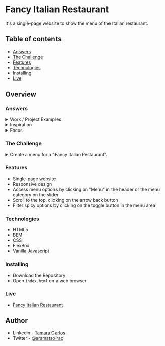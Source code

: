 # Fancy Italian Restaurant

It's a single-page website to show the menu of the Italian restaurant.

## Table of contents

- [Answers](#Answers)
- [The Challenge](#the-challenge)
- [Features](#features)
- [Technologies](#technologies)
- [Installing](#installing)
- [Live](#live)

## Overview

### Answers

<details>
<summary>Work / Project Examples</summary>

## InStock Project

- It is an Inventory Management System app.
- I was responsible for attributing the front-end and back-end tickets to my teammates using Jira for this group project. We set a meeting and decided who would feel more comfortable doing each task.
- For the back-end, I did the delete routes for the API, and also, our group did pair programing to do the edit route.
- For the front-end, I did the react routes, I did the Warehouses and Warehouses Details pages, where I had to fetch the data and do the responsive design. Besides that, I also did the responsive design of the Inventory page and helped my teammate finish the Item Availability part of the "Add New Inventory Item" page.
- I also deployed the API and the App using Heroku.
- [In Stock Live](https://instockproject.herokuapp.com/)
  - _Note: If it does not open at the first try, git it a minute because free heroku dyno could be sleeping._
- Code is in a Private Repo.

## Advice App - Hackathon

- It's an app that gives random advice.
- My teammates and I built this app doing pair programming all the time. We did the API together and also the front-end.
- Communication was crucial to us during this hackathon so the group would deliver the app on time.
- I also deployed the API and the App using Heroku.
- [Advice Generator App](https://advice-generator-project.herokuapp.com/)
  - _Note: If it does not open at the first try, git it a minute because free heroku dyno could be sleeping._
- [Code](https://github.com/aramatsolrac/advice-generator-app)

## Movies Search - Hackathon

- It's an app that gets movies information from The Movie Database API.
  We all tried to fetch the data from the API, and once I got it, my teammates and I built the logic part by doing pair programming most of the time.
- We finalized the style together, fixing some bugs and improving some styles.
- I did the like button and showed my teammates how to do it.
- The team had a great connection. We were able to do most of the work together and deliver the project on time.
- I also deployed the App using GitPages.
- [Movies Search](https://aramatsolrac.github.io/moviesAPI/index.html)
- [Code](https://github.com/aramatsolrac/moviesAPI)

## Others Projects

- [Bootcamp Projects](https://github.com/aramatsolrac/brainstation-bootcamp)
- [Spacestagram](https://github.com/aramatsolrac/spacestagram)
- [Alura Challenge Front-end](https://github.com/aramatsolrac/alura-challenge-front-end)

</details>

<details>
<summary>Inspiration</summary>
- [sweetalert2](https://github.com/sweetalert2/sweetalert2)
    - Open source JS library that helps us create stylized alerts pop up.
    - I have been using this on many of the projects I have worked on. I think is accessible, and easy to understand how to apply it in a project.

- [Exercism](https://exercism.org/)

  - Open source project to practice algorithm using many different languages
  - I have been using this to practice JS when I have time.
  - It is a great platform for those who are starting to learn a new programming language.

- Some articles that i found really helpful on my journey:

  - [Save states by local storage and life cycle method](https://tomoharutsutsumi.medium.com/save-states-by-local-storage-and-life-cycle-method-f7d0aaf0c11e)
  - [How to Deploy Your React App to Heroku
    ](https://betterprogramming.pub/how-to-deploy-your-react-app-to-heroku-aedc28b218ae)

- Women in the teach who are an inspiration for me:
  - [Opinionated React](https://opinionatedreact.com/)
    - Sara is the author of the book Opinionated React, she is one of the speakers at the React Summit 2022.
  - [Krystal Campioni](https://krystalcampioni.com/)
    - Krystal's website is a great inspiration for me because it is different from anything else I have ever seen, and one day I want to be able to build something like that.
  - It is very inspiring for me to see Brazilian women, like Sara and Krystal, doing a great job in the community.

</details>

<details>
<summary>Focus</summary>
I would like to focus my efforts on Javascript to have a good and deep understanding of the base language I would use on my day to day basis. I want to actively participate in projects and understand the team's strategies to make decisions on how to help our clients. Work with other teams such as UX/UI to become a better front-end developer but also have contact with the back-end so I will continue to work as a full-stack developer. If I was given the opportunity to have a mentor, I would love to have feedback, code reviews, documentation and set personal goals to improve myself and grow in the company.
</details>

### The Challenge

<details>
<summary>Create a menu for a "Fancy Italian Restaurant".</summary>

## 1. Sorting

- In `index.js`, loop over `menuItems` and categorize them into sections based on each items assigned `type`
- Sort the items in each category by their `menuOrder`

## 2. Rendering

- Render the sorted results into the appropriate container with `index.html`
- Format any prices. For example, 8.5 becomes \$8.50
- Render the "spicy" icon next to any menu items where `spicy` is `true`

## 3. Styling

- Add some "italian menu" styling to boost your stores sales. Use Google Images if you need inspiration.

## 4. BONUS: Filtering

- Add a checkbox to toggle spicy options. When the checkbox is checked, the spicy options should be visible. It should be checked by default.

## 5. BONUS: What You'd Change

- Create a new file called "TODO.md". Add any additional changes you'd recommend making if this was a project you were working on for a real client.

</details>

### Features

- Single-page website
- Responsive design
- Access menu options by clicking on "Menu" in the header or the menu category on the slider
- Scroll to the top, clicking on the arrow back button
- Filter spicy options by clicking on the toggle button in the menu area

### Technologies

- HTML5
- BEM
- CSS
- FlexBox
- Vanilla Javascript

### Installing

- Download the Repository
- Open `index.html` on a web browser

### Live

- [Fancy Italian Restaurant](https://fancy-italian-restaurant.herokuapp.com/)

## Author

- Linkedin - [Tamara Carlos](https://www.linkedin.com/in/tamaracarlos/)
- Twitter - [@aramatsolrac](https://twitter.com/aramatsolrac)
